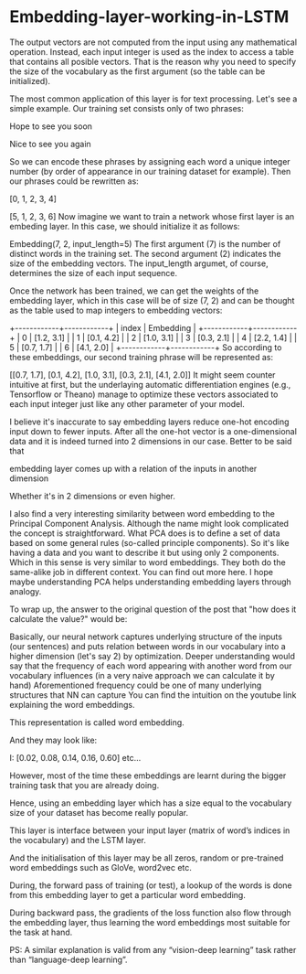 # Embedding-layer-working-in-LSTM

The output vectors are not computed from the input using any mathematical operation. Instead, each input integer is used as the index to access a table that contains all posible vectors. That is the reason why you need to specify the size of the vocabulary as the first argument (so the table can be initialized).

The most common application of this layer is for text processing. Let's see a simple example. Our training set consists only of two phrases:

Hope to see you soon

Nice to see you again

So we can encode these phrases by assigning each word a unique integer number (by order of appearance in our training dataset for example). Then our phrases could be rewritten as:

[0, 1, 2, 3, 4]

[5, 1, 2, 3, 6]
Now imagine we want to train a network whose first layer is an embeding layer. In this case, we should initialize it as follows:

Embedding(7, 2, input_length=5)
The first argument (7) is the number of distinct words in the training set. The second argument (2) indicates the size of the embedding vectors. The input_length argumet, of course, determines the size of each input sequence.

Once the network has been trained, we can get the weights of the embedding layer, which in this case will be of size (7, 2) and can be thought as the table used to map integers to embedding vectors:

+------------+------------+
|   index    |  Embedding |
+------------+------------+
|     0      | [1.2, 3.1] |
|     1      | [0.1, 4.2] |
|     2      | [1.0, 3.1] |
|     3      | [0.3, 2.1] |
|     4      | [2.2, 1.4] |
|     5      | [0.7, 1.7] |
|     6      | [4.1, 2.0] |
+------------+------------+
So according to these embeddings, our second training phrase will be represented as:

[[0.7, 1.7], [0.1, 4.2], [1.0, 3.1], [0.3, 2.1], [4.1, 2.0]]
It might seem counter intuitive at first, but the underlaying automatic differentiation engines (e.g., Tensorflow or Theano) manage to optimize these vectors associated to each input integer just like any other parameter of your model.

I believe it's inaccurate to say embedding layers reduce one-hot encoding input down to fewer inputs. After all the one-hot vector is a one-dimensional data and it is indeed turned into 2 dimensions in our case. Better to be said that

embedding layer comes up with a relation of the inputs in another dimension

Whether it's in 2 dimensions or even higher.

I also find a very interesting similarity between word embedding to the Principal Component Analysis. Although the name might look complicated the concept is straightforward. What PCA does is to define a set of data based on some general rules (so-called principle components). So it's like having a data and you want to describe it but using only 2 components. Which in this sense is very similar to word embeddings. They both do the same-alike job in different context. You can find out more here. I hope maybe understanding PCA helps understanding embedding layers through analogy.

To wrap up, the answer to the original question of the post that "how does it calculate the value?" would be:

Basically, our neural network captures underlying structure of the inputs (our sentences) and puts relation between words in our vocabulary into a higher dimension (let's say 2) by optimization.
Deeper understanding would say that the frequency of each word appearing with another word from our vocabulary influences (in a very naive approach we can calculate it by hand)
Aforementioned frequency could be one of many underlying structures that NN can capture
You can find the intuition on the youtube link explaining the word embeddings.

This representation is called word embedding.

And they may look like:

I: [0.02, 0.08, 0.14, 0.16, 0.60] etc…

However, most of the time these embeddings are learnt during the bigger training task that you are already doing.

Hence, using an embedding layer which has a size equal to the vocabulary size of your dataset has become really popular.

This layer is interface between your input layer (matrix of word’s indices in the vocabulary) and the LSTM layer.

And the initialisation of this layer may be all zeros, random or pre-trained word embeddings such as GloVe, word2vec etc.

During, the forward pass of training (or test), a lookup of the words is done from this embedding layer to get a particular word embedding.

During backward pass, the gradients of the loss function also flow through the embedding layer, thus learning the word embeddings most suitable for the task at hand.

PS: A similar explanation is valid from any “vision-deep learning” task rather than “language-deep learning”.

